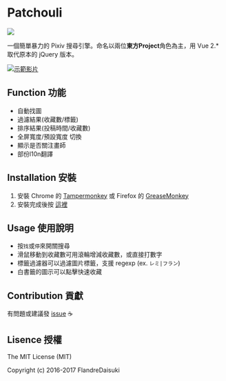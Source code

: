 # Patchouli

![](http://i.imgur.com/VwoYc5w.png)

一個簡單暴力的 Pixiv 搜尋引擎。命名以兩位**東方Project**角色為主，用 Vue 2.* 取代原本的 jQuery 版本。

[![示範影片](https://img.youtube.com/vi/Qbz8fhSaAGw/0.jpg)](https://www.youtube.com/watch?v=Qbz8fhSaAGw)

## Function 功能
- 自動找圖
- 過濾結果(收藏數/標籤)
- 排序結果(投稿時間/收藏數)
- 全屏寬度/預設寬度 切換
- 顯示是否關注畫師
- 部份l10n翻譯

## Installation 安裝
1. 安裝 Chrome 的 [Tampermonkey](https://chrome.google.com/webstore/detail/tampermonkey/dhdgffkkebhmkfjojejmpbldmpobfkfo) 或 Firefox 的 [GreaseMonkey](https://addons.mozilla.org/zh-tw/firefox/addon/greasemonkey/)
2. 安裝完成後按 [這裡](https://raw.githubusercontent.com/FlandreDaisuki/Patchouli/master/Patchouli.user.js)

## Usage 使用說明
- 按`找`或`停`來開關搜尋
- 滑鼠移動到收藏數可用滾輪增減收藏數，或直接打數字
- 標籤過濾器可以過濾圖片標籤，支援 regexp (ex. `レミ|フラン`)
- 白書籤的圖示可以點擊快速收藏

## Contribution 貢獻
有問題或建議發 [issue](https://github.com/FlandreDaisuki/Patchouli/issues) :coffee:

## Lisence 授權
The MIT License (MIT)

Copyright (c) 2016-2017 FlandreDaisuki
